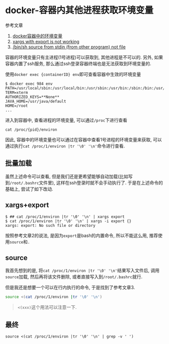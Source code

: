 # docker-容器内其他进程获取环境变量

参考文章

1. [docker容器中的环境变量](https://www.cnblogs.com/xuxinkun/p/10531091.html)
2. [xargs with export is not working](https://stackoverflow.com/questions/44364059/xargs-with-export-is-not-working)
3. [/bin/sh source from stdin (from other program) not file](https://superuser.com/questions/272485/bin-sh-source-from-stdin-from-other-program-not-file)

容器的环境变量只有主进程(1号进程)可以获取到, 其他进程是不可以的. 另外, 如果容器内置了ssh服务, 那么通过ssh登录容器终端也是无法获取到环境变量的.

使用`docker exec {containerID} env`即可查看容器中生效的环境变量

```console
$ docker exec 984 env
PATH=/usr/local/sbin:/usr/local/bin:/usr/sbin:/usr/bin:/sbin:/bin:/usr/java/default/bin
TERM=xterm
AUTHORIZED_KEYS=**None**
JAVA_HOME=/usr/java/default
HOME=/root
...
```

进入到容器中, 查看进程的环境变量, 可以通过`/proc`下进行查看

```
cat /proc/{pid}/environ
```

因此, 容器中的环境变量也可以通过在容器中查看1号进程的环境变量来获取, 可以通过执行`cat /proc/1/environ |tr '\0' '\n'`命令进行查看.

## 批量加载

虽然上述命令可以查看, 但是我们还是更希望能够自动加载(比如写到`/root/.bashrc`文件里), 这样在ssh登录时就不会手动执行了. 于是在上述命令的基础上, 尝试了如下改动.

## xargs+export

```console
$ ## cat /proc/1/environ |tr '\0' '\n' | xargs export
$ cat /proc/1/environ |tr '\0' '\n' | xargs -i export {}
xargs: export: No such file or directory
```

按照参考文章2的说法, 是因为`export`是bash的内置命令, 所以不能这么用, 推荐使用`source`和`.`

## source

我首先想到的是, 将`cat /proc/1/environ |tr '\0' '\n'`结果写入文件后, 调用`source`加载, 然后再将该文件删除, 或者直接写入到`/root/.bashrc`就行.

但是我还是想要一个可以在行内执行的命令, 于是找到了参考文章3.

```bash
source <(cat /proc/1/environ |tr '\0' '\n')
```

> `<(xxx)`这个用法可以注意一下.

## 最终

```
source <(cat /proc/1/environ |tr '\0' '\n' | grep -v ' ')
```
